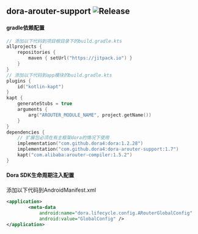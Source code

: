 dora-arouter-support
![Release](https://jitpack.io/v/dora4/dora-arouter-support.svg)
--------------------------------

#### gradle依赖配置

```kotlin
// 添加以下代码到项目根目录下的build.gradle.kts
allprojects {
    repositories {
        maven { setUrl("https://jitpack.io") }
    }
}
// 添加以下代码到app模块的build.gradle.kts
plugins {
    id("kotlin-kapt")
}
kapt {
    generateStubs = true
    arguments {
        arg("AROUTER_MODULE_NAME", project.getName())
    }
}
dependencies {
    // 扩展包必须在有主框架dora的情况下使用
    implementation("com.github.dora4:dora:1.2.28")
    implementation("com.github.dora4:dora-arouter-support:1.7")
    kapt("com.alibaba:arouter-compiler:1.5.2")
}
```
#### Dora SDK生命周期注入配置
添加以下代码到AndroidManifest.xml
```xml
<application>
        <meta-data
            android:name="dora.lifecycle.config.ARouterGlobalConfig"
            android:value="GlobalConfig" />
</application>
```
